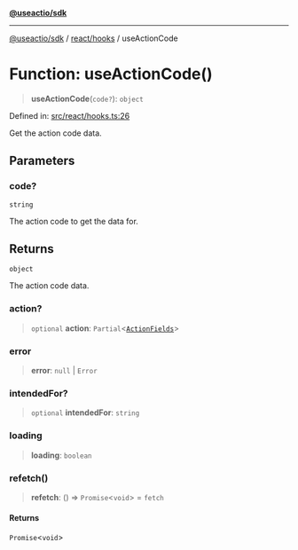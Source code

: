 [**@useactio/sdk**](../../../README.md)

***

[@useactio/sdk](../../../modules.md) / [react/hooks](../README.md) / useActionCode

# Function: useActionCode()

> **useActionCode**(`code?`): `object`

Defined in: [src/react/hooks.ts:26](https://github.com/useactio/sdk/blob/05c3f60504530bc924eb1866a55e5825e99fa486/src/react/hooks.ts#L26)

Get the action code data.

## Parameters

### code?

`string`

The action code to get the data for.

## Returns

`object`

The action code data.

### action?

> `optional` **action**: `Partial`\<[`ActionFields`](../../../client/interfaces/ActionFields.md)\>

### error

> **error**: `null` \| `Error`

### intendedFor?

> `optional` **intendedFor**: `string`

### loading

> **loading**: `boolean`

### refetch()

> **refetch**: () => `Promise`\<`void`\> = `fetch`

#### Returns

`Promise`\<`void`\>
